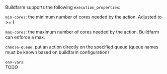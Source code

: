Buildfarm supports the following `execution_properties`:

`min-cores`: the minimum number of cores needed by the action. Adjusted to >= 1

`max-cores`: the maximum number of cores needed by the action. Buildfarm can enforce a max.

`choose-queue`: put an action directly on the specified queue (queue names must be known based on buildfarm configuration) 

`env-vars`:  
TODO